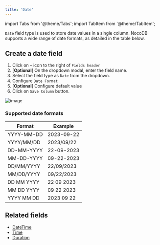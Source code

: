 ```yaml
---
title: 'Date'
---
```

import Tabs from '@theme/Tabs';
import TabItem from '@theme/TabItem';

`Date` field type is used to store date values in a single column. NocoDB supports a wide range of date formats, as detailed in the table below.

## Create a date field
1. Click on `+` icon to the right of `Fields header`
2. [**Optional**] On the dropdown modal, enter the field name.
3. Select the field type as `Date` from the dropdown.
4. Configure `Date Format`
5. [**Optional**] Configure default value
6. Click on `Save Column` button.

![image](/img/v2/fields/date.png)

### Supported date formats
| Format       | Example      |
|--------------|--------------|
| YYYY-MM-DD   | 2023-09-22   |
| YYYY/MM/DD   | 2023/09/22   |
| DD-MM-YYYY   | 22-09-2023   |
| MM-DD-YYYY   | 09-22-2023   |
| DD/MM/YYYY   | 22/09/2023   |
| MM/DD/YYYY   | 09/22/2023   |
| DD MM YYYY   | 22 09 2023   |
| MM DD YYYY   | 09 22 2023   |
| YYYY MM DD   | 2023 09 22   |

## Related fields
- [DateTime](010.date-time.md)
- [Time](030.time.md)
- [Duration](040.duration.md)